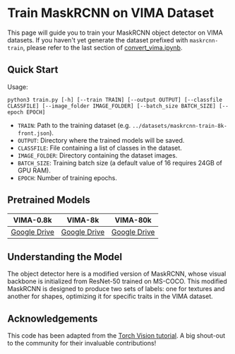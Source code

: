 # Train MaskRCNN on VIMA Dataset

This page will guide you to train your MaskRCNN object detector on VIMA datasets. If you haven't yet generate the dataset prefixed with `maskrcnn-train`, please refer to the last section of [convert_vima.ipynb](../datasets/convert_vima.ipynb).

## Quick Start

Usage: 
```
python3 train.py [-h] [--train TRAIN] [--output OUTPUT] [--classfile CLASSFILE] [--image_folder IMAGE_FOLDER] [--batch_size BATCH_SIZE] [--epoch EPOCH]
```
- `TRAIN`: Path to the training dataset (e.g. `../datasets/maskrcnn-train-8k-front.json`).
- `OUTPUT`: Directory where the trained models will be saved.
- `CLASSFILE`: File containing a list of classes in the dataset.
- `IMAGE_FOLDER`: Directory containing the dataset images.
- `BATCH_SIZE`: Training batch size (a default value of 16 requires 24GB of GPU RAM).
- `EPOCH`: Number of training epochs.

## Pretrained Models
| VIMA-0.8k | VIMA-8k | VIMA-80k |
|---|---|---|
| [Google Drive](https://drive.google.com/file/d/1y8u9Xs12gr_POFfseehgQ9PflL_BMbPy/view?usp=drive_link) | [Google Drive](https://drive.google.com/file/d/1Ej_KNGbRNa_9J8sHkUiHHnxdcKaMPnlh/view?usp=drive_link) | [Google Drive](https://drive.google.com/file/d/1dzZNYRQwNRCWb9ZQHW6_-RArPPVF4ojr/view?usp=drive_link) |
 

## Understanding the Model

The object detector here is a modified version of MaskRCNN, whose visual backbone is initialized from ResNet-50 trained on MS-COCO. 
This modified MaskRCNN is designed to produce two sets of labels: one for textures and another for shapes, optimizing it for specific traits in the VIMA dataset.

## Acknowledgements

This code has been adapted from the [Torch Vision tutorial](https://pytorch.org/tutorials/intermediate/torchvision_tutorial.html). A big shout-out to the community for their invaluable contributions!
